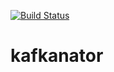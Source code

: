 [![Build Status](https://travis-ci.org/kafkanator/kafkanator.svg?branch=master)](https://travis-ci.org/kafkanator/kafkanator)
# kafkanator
